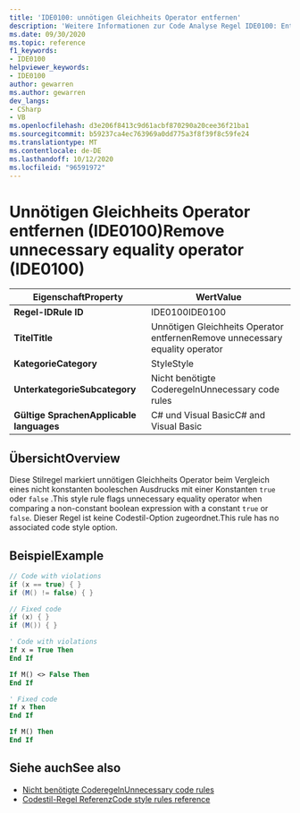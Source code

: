 ```yaml
---
title: 'IDE0100: unnötigen Gleichheits Operator entfernen'
description: 'Weitere Informationen zur Code Analyse Regel IDE0100: Entfernen von unnötigen Gleichheits Operatoren'
ms.date: 09/30/2020
ms.topic: reference
f1_keywords:
- IDE0100
helpviewer_keywords:
- IDE0100
author: gewarren
ms.author: gewarren
dev_langs:
- CSharp
- VB
ms.openlocfilehash: d3e206f8413c9d61acbf870290a20cee36f21ba1
ms.sourcegitcommit: b59237ca4ec763969a0dd775a3f8f39f8c59fe24
ms.translationtype: MT
ms.contentlocale: de-DE
ms.lasthandoff: 10/12/2020
ms.locfileid: "96591972"
---
```

# <a name="remove-unnecessary-equality-operator-ide0100"></a><span data-ttu-id="b03bc-103">Unnötigen Gleichheits Operator entfernen (IDE0100)</span><span class="sxs-lookup"><span data-stu-id="b03bc-103">Remove unnecessary equality operator (IDE0100)</span></span>

|<span data-ttu-id="b03bc-104">Eigenschaft</span><span class="sxs-lookup"><span data-stu-id="b03bc-104">Property</span></span>|<span data-ttu-id="b03bc-105">Wert</span><span class="sxs-lookup"><span data-stu-id="b03bc-105">Value</span></span>|
|-|-|
| <span data-ttu-id="b03bc-106">**Regel-ID**</span><span class="sxs-lookup"><span data-stu-id="b03bc-106">**Rule ID**</span></span> | <span data-ttu-id="b03bc-107">IDE0100</span><span class="sxs-lookup"><span data-stu-id="b03bc-107">IDE0100</span></span> |
| <span data-ttu-id="b03bc-108">**Titel**</span><span class="sxs-lookup"><span data-stu-id="b03bc-108">**Title**</span></span> | <span data-ttu-id="b03bc-109">Unnötigen Gleichheits Operator entfernen</span><span class="sxs-lookup"><span data-stu-id="b03bc-109">Remove unnecessary equality operator</span></span> |
| <span data-ttu-id="b03bc-110">**Kategorie**</span><span class="sxs-lookup"><span data-stu-id="b03bc-110">**Category**</span></span> | <span data-ttu-id="b03bc-111">Style</span><span class="sxs-lookup"><span data-stu-id="b03bc-111">Style</span></span> |
| <span data-ttu-id="b03bc-112">**Unterkategorie**</span><span class="sxs-lookup"><span data-stu-id="b03bc-112">**Subcategory**</span></span> | <span data-ttu-id="b03bc-113">Nicht benötigte Coderegeln</span><span class="sxs-lookup"><span data-stu-id="b03bc-113">Unnecessary code rules</span></span> |
| <span data-ttu-id="b03bc-114">**Gültige Sprachen**</span><span class="sxs-lookup"><span data-stu-id="b03bc-114">**Applicable languages**</span></span> | <span data-ttu-id="b03bc-115">C# und Visual Basic</span><span class="sxs-lookup"><span data-stu-id="b03bc-115">C# and Visual Basic</span></span> |

## <a name="overview"></a><span data-ttu-id="b03bc-116">Übersicht</span><span class="sxs-lookup"><span data-stu-id="b03bc-116">Overview</span></span>

<span data-ttu-id="b03bc-117">Diese Stilregel markiert unnötigen Gleichheits Operator beim Vergleich eines nicht konstanten booleschen Ausdrucks mit einer Konstanten `true` oder `false` .</span><span class="sxs-lookup"><span data-stu-id="b03bc-117">This style rule flags unnecessary equality operator when comparing a non-constant boolean expression with a constant `true` or `false`.</span></span> <span data-ttu-id="b03bc-118">Dieser Regel ist keine Codestil-Option zugeordnet.</span><span class="sxs-lookup"><span data-stu-id="b03bc-118">This rule has no associated code style option.</span></span>

## <a name="example"></a><span data-ttu-id="b03bc-119">Beispiel</span><span class="sxs-lookup"><span data-stu-id="b03bc-119">Example</span></span>

```csharp
// Code with violations
if (x == true) { }
if (M() != false) { }

// Fixed code
if (x) { }
if (M()) { }
```

```vb
' Code with violations
If x = True Then
End If

If M() <> False Then
End If

' Fixed code
If x Then
End If

If M() Then
End If
```

## <a name="see-also"></a><span data-ttu-id="b03bc-120">Siehe auch</span><span class="sxs-lookup"><span data-stu-id="b03bc-120">See also</span></span>

- [<span data-ttu-id="b03bc-121">Nicht benötigte Coderegeln</span><span class="sxs-lookup"><span data-stu-id="b03bc-121">Unnecessary code rules</span></span>](unnecessary-code-rules.md)
- [<span data-ttu-id="b03bc-122">Codestil-Regel Referenz</span><span class="sxs-lookup"><span data-stu-id="b03bc-122">Code style rules reference</span></span>](index.md)
